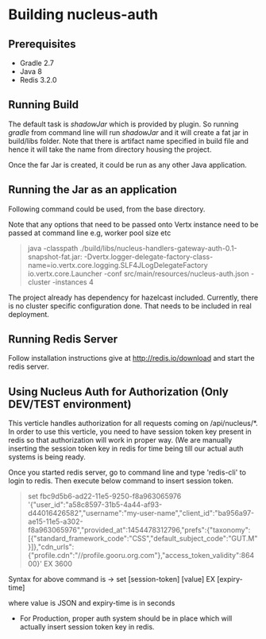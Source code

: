 Building nucleus-auth
==============

## Prerequisites

- Gradle 2.7
- Java 8
- Redis 3.2.0

## Running Build

The default task is *shadowJar* which is provided by plugin. So running *gradle* from command line will run *shadowJar* and it will create a fat jar in build/libs folder. Note that there is artifact name specified in build file and hence it will take the name from directory housing the project.

Once the far Jar is created, it could be run as any other Java application.

## Running the Jar as an application

Following command could be used, from the base directory.

Note that any options that need to be passed onto Vertx instance need to be passed at command line e.g, worker pool size etc

> java -classpath ./build/libs/nucleus-handlers-gateway-auth-0.1-snapshot-fat.jar: -Dvertx.logger-delegate-factory-class-name=io.vertx.core.logging.SLF4JLogDelegateFactory io.vertx.core.Launcher -conf src/main/resources/nucleus-auth.json -cluster -instances 4

The project already has dependency for hazelcast included. Currently, there is no cluster specific configuration done. That needs to be included in real deployment.

## Running Redis Server

Follow installation instructions give at http://redis.io/download and start the redis server.

## Using Nucleus Auth for Authorization (Only DEV/TEST environment)

This verticle handles authorization for all requests coming on /api/nucleus/*. In order to use this verticle, you need to have session token key present in redis so that authorization will work in proper way. (We are manually inserting the session token key in redis for time being till our actual auth systems is being ready.

Once you started redis server, go to command line and type 'redis-cli' to login to redis. Then execute below command to insert session token. 

> set fbc9d5b6-ad22-11e5-9250-f8a963065976 '{"user_id":"a58c8597-31b5-4a44-af93-d44016426582","username":"my-user-name","client_id":"ba956a97-ae15-11e5-a302-f8a963065976","provided_at":1454478312796,"prefs":{"taxonomy":[{"standard_framework_code":"CSS","default_subject_code":"GUT.M"}]},"cdn_urls":{"profile.cdn":"//profile.gooru.org.com"},"access_token_validity":86400}' EX 3600

Syntax for above command is -> set [session-token] [value] EX [expiry-time]

where value is JSON and expiry-time is in seconds

* For Production, proper auth system should be in place which will actually insert session token key in redis. 

